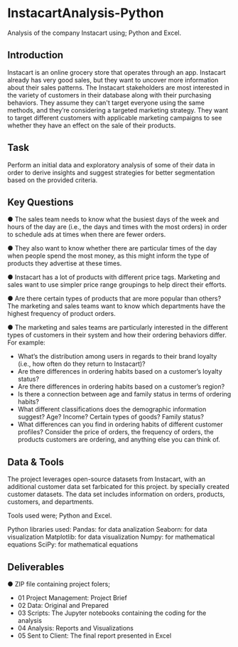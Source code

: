 # InstacartAnalysis-Python
Analysis of the company Instacart using; Python and Excel.

## Introduction
Instacart is an online grocery store that operates through an app. Instacart already has very good sales, but they
want to uncover more information about their sales patterns. The Instacart stakeholders are most interested in the variety of customers in their database along with their purchasing behaviors. They assume they can't target everyone using the same methods, and they’re considering a targeted marketing strategy. They want to target different customers with applicable marketing campaigns to see whether they have an effect on the sale of their products. 

## Task
Perform an initial data and exploratory analysis of some of their data in order to derive insights and suggest strategies for better segmentation based on the provided criteria.

## Key Questions
● The sales team needs to know what the busiest days of the week and hours of the
day are (i.e., the days and times with the most orders) in order to schedule ads at
times when there are fewer orders.

● They also want to know whether there are particular times of the day when people
spend the most money, as this might inform the type of products they advertise at
these times.

● Instacart has a lot of products with different price tags. Marketing and sales want to
use simpler price range groupings to help direct their efforts.

● Are there certain types of products that are more popular than others? The marketing
and sales teams want to know which departments have the highest frequency of
product orders.

● The marketing and sales teams are particularly interested in the different types of
customers in their system and how their ordering behaviors differ. For example:
  - What’s the distribution among users in regards to their brand loyalty (i.e., how often do they return to Instacart)?
  - Are there differences in ordering habits based on a customer’s loyalty status?
  - Are there differences in ordering habits based on a customer’s region?
  - Is there a connection between age and family status in terms of ordering habits?
  - What different classifications does the demographic information suggest? Age? Income? Certain types of goods? Family status?
  - What differences can you find in ordering habits of different customer profiles? Consider the price of orders, the frequency of orders, the products customers are ordering, and anything else you can think of.
  

## Data & Tools
The project leverages open-source datasets from Instacart, with an additional customer data set farbicated for this project. by specially created customer datasets. The data set includes information on orders, products, customers, and departments.

Tools used were; Python and Excel. 

Python libraries used:
Pandas: for data analization
Seaborn: for data visualization
Matplotlib: for data visualization
Numpy: for mathematical equations
SciPy: for mathematical equations

## Deliverables
● ZIP file containing project folers;
  - 01 Project Management: Project Brief
  - 02 Data: Original and Prepared
  - 03 Scripts: The Jupyter notebooks containing the coding for the analysis
  - 04 Analysis: Reports and Visualizations
  - 05 Sent to Client: The final report presented in Excel
